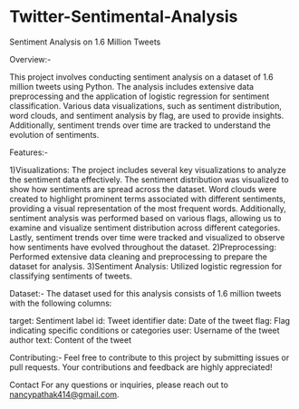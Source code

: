 # Twitter-Sentimental-Analysis

Sentiment Analysis on 1.6 Million Tweets

Overview:-

This project involves conducting sentiment analysis on a dataset of 1.6 million tweets using Python. The analysis includes extensive data preprocessing and the application of logistic regression for sentiment classification. Various data visualizations, such as sentiment distribution, word clouds, and sentiment analysis by flag, are used to provide insights. Additionally, sentiment trends over time are tracked to understand the evolution of sentiments.

Features:-

1)Visualizations: The project includes several key visualizations to analyze the sentiment data effectively. The sentiment distribution was visualized to show how sentiments are spread across the dataset. Word clouds were created to highlight prominent terms associated with different sentiments, providing a visual representation of the most frequent words. Additionally, sentiment analysis was performed based on various flags, allowing us to examine and visualize sentiment distribution across different categories. Lastly, sentiment trends over time were tracked and visualized to observe how sentiments have evolved throughout the dataset.
2)Preprocessing: Performed extensive data cleaning and preprocessing to prepare the dataset for analysis.
3)Sentiment Analysis: Utilized logistic regression for classifying sentiments of tweets.

Dataset:-
The dataset used for this analysis consists of 1.6 million tweets with the following columns:

target: Sentiment label
id: Tweet identifier
date: Date of the tweet
flag: Flag indicating specific conditions or categories
user: Username of the tweet author
text: Content of the tweet

Contributing:-
Feel free to contribute to this project by submitting issues or pull requests. Your contributions and feedback are highly appreciated!

Contact
For any questions or inquiries, please reach out to nancypathak414@gmail.com.

